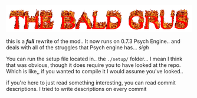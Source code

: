 ![YEAH](./art/LOGO.gif)

this is a __*full*__ rewrite of the mod.. It now runs on 0.7.3 Psych Engine.. and deals with all of the struggles that Psych engine has... *sigh*

You can run the setup file located in.. the `./setup/` folder... I mean I think that was obvious, though it does require you to have looked at the repo. Which is like,, if you wanted to compile it I would assume you've looked..

if you're here to just read something interesting, you can read commit descriptions. I tried to write descriptions on every commit